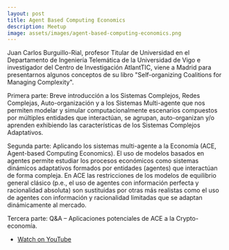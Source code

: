 ```yaml
---
layout: post
title: Agent Based Computing Economics
description: Meetup
image: assets/images/agent-based-computing-economics.png
---
```


Juan Carlos Burguillo-Rial, profesor Titular de Universidad en el Departamento de Ingeniería Telemática de la Universidad de Vigo e investigador del Centro de Investigación AtlantTIC, viene a Madrid para presentarnos algunos conceptos de su libro "Self-organizing Coalitions for Managing Complexity".

Primera parte: Breve introducción a los Sistemas Complejos, Redes Complejas, Auto-organización y a los Sistemas Multi-agente que nos permiten modelar y simular computacionalmente escenarios compuestos por múltiples entidades que interactúan, se agrupan, auto-organizan y/o aprenden exhibiendo las características de los Sistemas Complejos Adaptativos.

Segunda parte: Aplicando los sistemas multi-agente a la Economía (ACE, Agent-based Computing Economics). El uso de modelos basados en agentes permite estudiar los procesos económicos como sistemas dinámicos adaptativos formados por entidades (agentes) que interactúan de forma compleja. En ACE las restricciones de los modelos de equilibrio general clásico (p.e., el uso de agentes con información perfecta y racionalidad absoluta) son sustituidas por otras más realistas como el uso de agentes con información y racionalidad limitadas que se adaptan dinámicamente al mercado.

Tercera parte: Q&A – Aplicaciones potenciales de ACE a la Crypto-economía.

<!-- <div class="box alt">
  <div class="videowrapper">
    <iframe width="560" height="315" src="https://www.youtube-nocookie.com/embed/RBqKIFo6GN8?rel=0" frameborder="0" allow="autoplay; encrypted-media" allowfullscreen></iframe>
  </div>
</div> -->

<ul class="actions vertical">
  <li><a href="https://youtu.be/kqTZTrXTxXI" class="button fit icon fa-youtube">Watch on YouTube</a></li>
</ul>
